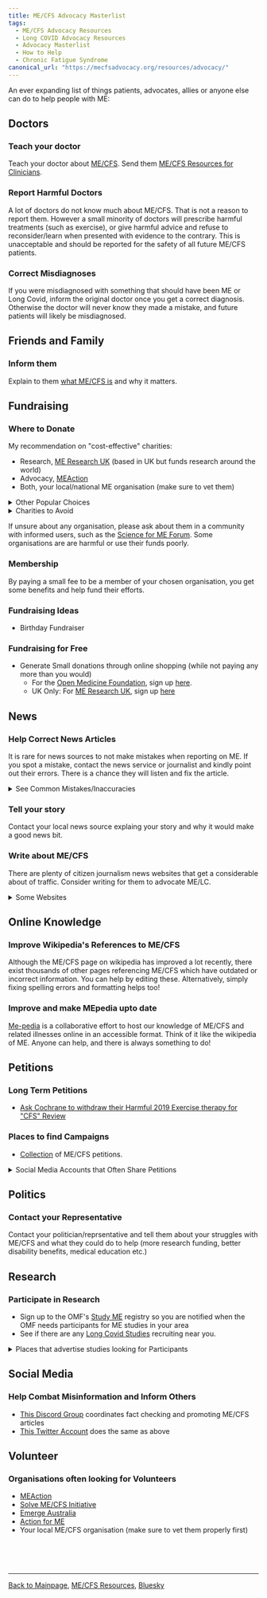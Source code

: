 ```yaml
---
title: ME/CFS Advocacy Masterlist
tags: 
  - ME/CFS Advocacy Resources
  - Long COVID Advocacy Resources
  - Advocacy Masterlist
  - How to Help
  - Chronic Fatigue Syndrome
canonical_url: "https://mecfsadvocacy.org/resources/advocacy/"
---
```

  
An ever expanding list of things patients, advocates, allies or anyone else can do to help people with ME:
<br/>
## Doctors
### Teach your doctor
Teach your doctor about [ME/CFS](https://me-cfs.github.io/me-cfs.html). Send them [ME/CFS Resources for Clinicians](https://me-cfs.github.io/clinical-resources.html).
### Report Harmful Doctors
A lot of doctors do not know much about ME/CFS. That is not a reason to report them. However a small minority of doctors will prescribe harmful treatments (such as exercise), or give harmful advice and refuse to reconsider/learn when presented with evidence to the contrary. This is unacceptable and should be reported for the safety of all future ME/CFS patients.
### Correct Misdiagnoses
If you were misdiagnosed with something that should have been ME or Long Covid, inform the original doctor once you get a correct diagnosis. Otherwise the doctor will never know they made a mistake, and future patients will likely be misdiagnosed.

## Friends and Family
### Inform them
Explain to them [what ME/CFS is](https://me-cfs.github.io/me-cfs.html) and why it matters. 

## Fundraising
### Where to Donate
My recommendation on "cost-effective" charities:
* Research, [ME Research UK](https://www.meresearch.org.uk) (based in UK but funds research around the world)
* Advocacy, [MEAction](https://www.meaction.net)
* Both, your local/national ME organisation (make sure to vet them)
<details markdown="1">
  <summary>Other Popular Choices</summary>
* [Open Medicine Foundation](https://omf.ngo/)
  * While they are a solid choice, I think they aren't very good at sharing research results or publishing negative findings, in fact as of december 2024 they have an average 2 million donation per study published.
</details>
<details markdown="1">
  <summary>Charities to Avoid</summary>
* Long COVID Action Project (UK)
  * [See my blog post](https://me-cfs.github.io/LCAP.html)
* ME Association (UK)
  * As of December 2024, their chair Neil Reiley has denied experiences of severe people and recommended harmful "treatments" ([See Petition](https://www.change.org/p/me-association-chair-neil-riley-must-step-down?recruited_by_id=25979f70-b27b-11ef-9380-55a94ca74c63&utm_source=share_petition&utm_campaign=psf_combo_share_initial&utm_medium=copylink))
</details>

If unsure about any organisation, please ask about them in a community with informed users, such as the [Science for ME Forum](https://s4me.info). Some organisations are are harmful or use their funds poorly.



### Membership
By paying a small fee to be a member of your chosen organisation, you get some benefits and help fund their efforts. 

### Fundraising Ideas
* Birthday Fundraiser

### Fundraising for Free
* Generate Small donations through online shopping (while not paying any more than you would)
  * For the [Open Medicine Foundation](https://www.omf.ngo), sign up [here](https://ow.ly/rlha50SieTb).
  * UK Only: For [ME Research UK](https://www.meresearch.org.uk), sign up [here](https://tinyurl.com/yndk2uf7)

## News
### Help Correct News Articles
It is rare for news sources to not make mistakes when reporting on ME. If you spot a mistake, contact the news service or journalist and kindly point out their errors. There is a chance they will listen and fix the article.
<details markdown="1">
  <summary>See Common Mistakes/Inaccuracies</summary>

* Does not mention Post-Exertional Malaise although that is the defining and most prominent symptom
* Uses the name "Chronic Fatigue Syndrome" or even "Chronic Fatigue" when the official name is ME/CFS or ME.
* Fails to mention that it is a disabling illness, ie. referring to it as a "fatiguing condition" while listing "common symptoms" like "nausea" without mention that it leads people to be unable to work/bedbound/housebound etc.
* [This](https://www.meaction.net/wp-content/uploads/2020/10/Journalists_-How-to-Report-on-ME_CFS.pdf) document from one of the largest ME/CFS organisations guides journalists through the do's and dont's of reporting on ME.

</details>

### Tell your story
Contact your local news source explaing your story and why it would make a good news bit.

### Write about ME/CFS
There are plenty of citizen journalism news websites that get a considerable about of traffic. Consider writing for them to advocate ME/LC.
<details markdown="1">
  <summary>Some Websites</summary>

* UK: [Bylines Network](https://bylinesnetwork.co.uk/volunteer/)
</details>

## Online Knowledge
### Improve Wikipedia's References to ME/CFS
Although the ME/CFS page on wikipedia has improved a lot recently, there exist thousands of other pages referencing ME/CFS which have outdated or incorrect information. You can help by editing these. Alternatively, simply fixing spelling errors and formatting helps too!
### Improve and make MEpedia upto date
[Me-pedia](https://me-pedia.org/wiki/MEpedia:How_to_contribute) is a collaborative effort to host our knowledge of ME/CFS and related illnesses online in an accessible format. Think of it like the wikipedia of ME. Anyone can help, and there is always something to do!

## Petitions
### Long Term Petitions
* [Ask Cochrane to withdraw their Harmful 2019 Exercise therapy for "CFS" Review](https://www.change.org/p/cochrane-withdraw-the-harmful-2019-exercise-therapy-for-cfs-review)

### Places to find Campaigns
* [Collection](https://www.s4me.info/forums/petitions.23/) of ME/CFS petitions.
<details markdown="1">
<summary>Social Media Accounts that Often Share Petitions</summary>
**Twitter:** (Note a lot of these accounts have moved to bluesky)
* [Ror Preston](https://x.com/rorpreston?s=21)
* [ME Action Network](https://x.com/meactnet?s=21)
* [ME Advocacy Australia](https://x.com/meadvnetau?s=21)
* [ME Association](https://x.com/meassociation?s=21)
* [Solve ME/CFS Initiative](https://x.com/plzsolvecfs?s=21)
* [The Chronic Collaboration](https://x.com/thechroniccolab?s=21)
* [My Twitter Account](https://twitter.com/yann_mecfs)
</details>

## Politics
### Contact your Representative
Contact your politician/reprsentative and tell them about your struggles with ME/CFS and what they could do to help (more research funding, better disability benefits, medical education etc.)

## Research
### Participate in Research
* Sign up to the OMF's [Study ME](https://www.omf.ngo/studyme/) registry so you are notified when the OMF needs participants for ME studies in your area
* See if there are any [Long Covid Studies](https://longcovidstudies.net) recruiting near you.
<details markdown="1">
  <summary>Places that advertise studies looking for Participants</summary>
* Science for ME has a [collection of active studies looking for participants](https://www.s4me.info/forums/recruitment-into-current-me-cfs-research-studies.129/)
* [Australian ME Registry](https://ausmeregistry.org)
* [Solve ME/CFS](https://solvecfs.org/research/solve-together/) has the solve together initiative (US only as of December 2024) which lets you share your medical data to researchers.
* Your local/national ME/CFS organisation will likely promote studies looking for volunteers; it can be useful to sign up to their newsletters or equivalent
* [ME Research UK](https://www.meresearch.org.uk/research/volunteering/)
</details>

## Social Media
### Help Combat Misinformation and Inform Others
* [This Discord Group](https://discord.gg/56VfqnUSnS) coordinates fact checking and promoting ME/CFS articles
* [This Twitter Account](https://x.com/LCMEPirates) does the same as above

## Volunteer
### Organisations often looking for Volunteers
* [MEAction](https://www.meaction.net/volunteer-program/)
* [Solve ME/CFS Initiative](https://solvecfs.org/about-us/join-our-team/)
* [Emerge Australia](https://www.emerge.org.au/volunteer/)
* [Action for ME](https://www.actionforme.org.uk/support-us/volunteer/)
* Your local ME/CFS organisation (make sure to vet them properly first)

<br/><br/><br/>

  

---

  

[Back to Mainpage](https://mecfsadvocacy.org), [ME/CFS Resources](https://mecfsadvoacy.org/useful-resources.html), [Bluesky](https://bsky.app/profile/me-cfs.bsky.social)
